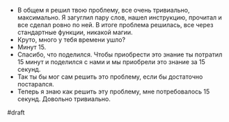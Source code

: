 - В общем я решил твою проблему, все очень тривиально, максимально. Я загуглил пару слов, нашел инструкцию, прочитал и все сделал ровно по ней. В итоге проблема решилась, все через стандартные функции, никакой магии.
- Круто, много у тебя времени ушло?
- Минут 15.
- Спасибо, что поделился. Чтобы приобрести это знание ты потратил 15 минут и поделился с нами и мы приобрели это знание за 15 секунд.
- Так ты бы мог сам решить это проблему, если бы достаточно постарался.
- Теперь я знаю как решить эту проблему, мне потребовалось 15 секунд. Довольно тривиально.

#draft